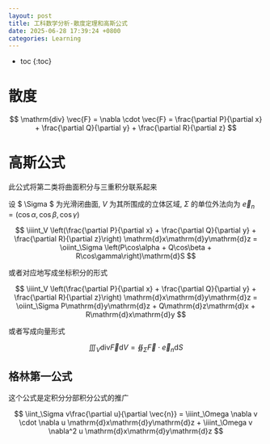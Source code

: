 ```yaml
---
layout: post
title: 工科数学分析-散度定理和高斯公式
date: 2025-06-28 17:39:24 +0800
categories: Learning
---
```

* toc
{:toc}

# 散度

$$ \mathrm{div} \vec{F} = \nabla \cdot \vec{F} = \frac{\partial P}{\partial x} + \frac{\partial Q}{\partial y} + \frac{\partial R}{\partial z} $$

# 高斯公式

此公式将第二类将曲面积分与三重积分联系起来

设 $ \Sigma $ 为光滑闭曲面, $V$ 为其所围成的立体区域, $\Sigma$ 的单位外法向为 $\vec{e}_n = (\cos\alpha, \cos\beta, \cos\gamma)$

$$ \iiint_V \left(\frac{\partial P}{\partial x} + \frac{\partial Q}{\partial y} + \frac{\partial R}{\partial z}\right) \mathrm{d}x\mathrm{d}y\mathrm{d}z = \oiint_\Sigma \left(P\cos\alpha + Q\cos\beta + R\cos\gamma\right)\mathrm{d}S $$

或者对应地写成坐标积分的形式

$$ \iiint_V \left(\frac{\partial P}{\partial x} + \frac{\partial Q}{\partial y} + \frac{\partial R}{\partial z}\right) \mathrm{d}x\mathrm{d}y\mathrm{d}z = \oiint_\Sigma P\mathrm{d}y\mathrm{d}z + Q\mathrm{d}z\mathrm{d}x + R\mathrm{d}x\mathrm{d}y $$

或者写成向量形式

$$ \iiint_V \mathrm{div} \vec{F} \mathrm{d}V = \oiint_\Sigma \vec{F} \cdot \vec{e}_n \mathrm{d}S $$

## 格林第一公式

这个公式是定积分分部积分公式的推广

$$ \iint_\Sigma v\frac{\partial u}{\partial \vec{n}} = \iiint_\Omega \nabla v \cdot \nabla u \mathrm{d}x\mathrm{d}y\mathrm{d}z + \iiint_\Omega v \nabla^2 u \mathrm{d}x\mathrm{d}y\mathrm{d}z $$